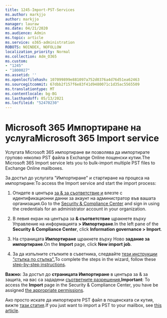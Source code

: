 ```yaml
---
title: 1245-Import-PST-Services
ms.author: markjjo
author: markjjo
manager: lauraw
ms.date: 04/21/2020
ms.audience: Admin
ms.topic: article
ms.service: o365-administration
ROBOTS: NOINDEX, NOFOLLOW
localization_priority: Normal
ms.collection: Adm_O365
ms.custom:
- "1245"
- "1800027"
ms.assetid: ''
ms.openlocfilehash: 107099899e881097a752d0376a4d76d51ea62463
ms.sourcegitcommit: 67dbb2f157f6e83f41d9480071c1d35ac5565509
ms.translationtype: MT
ms.contentlocale: bg-BG
ms.lasthandoff: 05/13/2021
ms.locfileid: "52470230"
---
```

# <a name="microsoft-365-import-service"></a><span data-ttu-id="cf346-102">Microsoft 365 Импортиране на услуга</span><span class="sxs-lookup"><span data-stu-id="cf346-102">Microsoft 365 Import service</span></span>

<span data-ttu-id="cf346-103">Услугата Microsoft 365 импортиране ви позволява да импортирате групово няколко PST файла в Exchange Online пощенски кутии.</span><span class="sxs-lookup"><span data-stu-id="cf346-103">The Microsoft 365 Import service lets you to bulk-import multiple PST files to Exchange Online mailboxes.</span></span>

<span data-ttu-id="cf346-104">За достъп до услугата "Импортиране" и стартиране на процеса на импортиране:</span><span class="sxs-lookup"><span data-stu-id="cf346-104">To access the Import service and start the import process:</span></span>

1. <span data-ttu-id="cf346-105">Отидете в центъра [за & за съответствие и](https://protection.office.com) влезте с идентификационни данни за акаунт на администратор във вашата организация.</span><span class="sxs-lookup"><span data-stu-id="cf346-105">Go to the [Security & Compliance Center](https://protection.office.com) and sign in using the credentials for an administrator account in your organization.</span></span>

2. <span data-ttu-id="cf346-106">В левия екран на центъра за **& съответствие** щракнете върху Управление на информацията **> Импортиране**.</span><span class="sxs-lookup"><span data-stu-id="cf346-106">In the left pane of the **Security & Compliance Center**, click **Information governance > Import**.</span></span>

3. <span data-ttu-id="cf346-107">На страницата **Импортиране** щракнете върху Ново **задание за импортиране**.</span><span class="sxs-lookup"><span data-stu-id="cf346-107">On the **Import** page, click **New import job**.</span></span>

4. <span data-ttu-id="cf346-108">За да изпълните стъпките в съветника, следвайте [тези инструкции "стъпка по стъпка".](/microsoft-365/compliance/use-network-upload-to-import-pst-files.md)</span><span class="sxs-lookup"><span data-stu-id="cf346-108">To complete the steps in the wizard, follow these [step-by-step instructions](/microsoft-365/compliance/use-network-upload-to-import-pst-files.md).</span></span>

<span data-ttu-id="cf346-109">**Важно:** За достъп до **страницата Импортиране** в центъра за & за защита, на вас са зададени [съответните разрешения.](/microsoft-365/security/office-365-security/use-dkim-to-validate-outbound-email.md)</span><span class="sxs-lookup"><span data-stu-id="cf346-109">**Important**: To access the **Import** page in the Security & Compliance Center, you have be assigned  [the appropriate permissions](/microsoft-365/security/office-365-security/use-dkim-to-validate-outbound-email.md).</span></span>

<span data-ttu-id="cf346-110">Ако просто искате да импортирате PST файл в пощенската си кутия, вижте [тази статия](https://support.office.com/article/import-email-contacts-and-calendar-from-an-outlook-pst-file-431a8e9a-f99f-4d5f-ae48-ded54b3440ac).</span><span class="sxs-lookup"><span data-stu-id="cf346-110">If you just want to import a PST to your mailbox, see [this article](https://support.office.com/article/import-email-contacts-and-calendar-from-an-outlook-pst-file-431a8e9a-f99f-4d5f-ae48-ded54b3440ac).</span></span>
